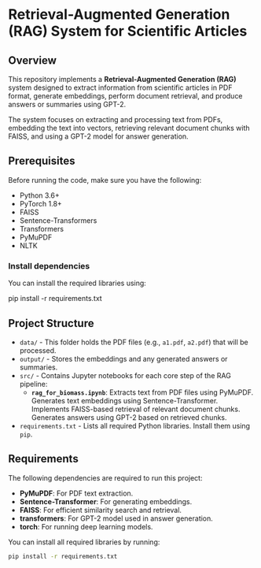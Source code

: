 
# Retrieval-Augmented Generation (RAG) System for Scientific Articles

## Overview

This repository implements a **Retrieval-Augmented Generation (RAG)** system designed to extract information from scientific articles in PDF format, generate embeddings, perform document retrieval, and produce answers or summaries using GPT-2.

The system focuses on extracting and processing text from PDFs, embedding the text into vectors, retrieving relevant document chunks with FAISS, and using a GPT-2 model for answer generation.

## Prerequisites

Before running the code, make sure you have the following:

- Python 3.6+
- PyTorch 1.8+
- FAISS
- Sentence-Transformers
- Transformers
- PyMuPDF
- NLTK

### Install dependencies

You can install the required libraries using:

pip install -r requirements.txt


## Project Structure
- `data/` - This folder holds the PDF files (e.g., `a1.pdf`, `a2.pdf`) that will be processed.
- `output/` - Stores the embeddings and any generated answers or summaries.
- `src/` - Contains Jupyter notebooks for each core step of the RAG pipeline:
  - **`rag_for_biomass.ipynb`**: Extracts text from PDF files using PyMuPDF.  Generates text embeddings using Sentence-Transformer. Implements FAISS-based retrieval of relevant document chunks. Generates answers using GPT-2 based on retrieved chunks.
- `requirements.txt` - Lists all required Python libraries. Install them using `pip`.


## Requirements

The following dependencies are required to run this project:

- **PyMuPDF**: For PDF text extraction.
- **Sentence-Transformer**: For generating embeddings.
- **FAISS**: For efficient similarity search and retrieval.
- **transformers**: For GPT-2 model used in answer generation.
- **torch**: For running deep learning models.

You can install all required libraries by running:

```bash
pip install -r requirements.txt

